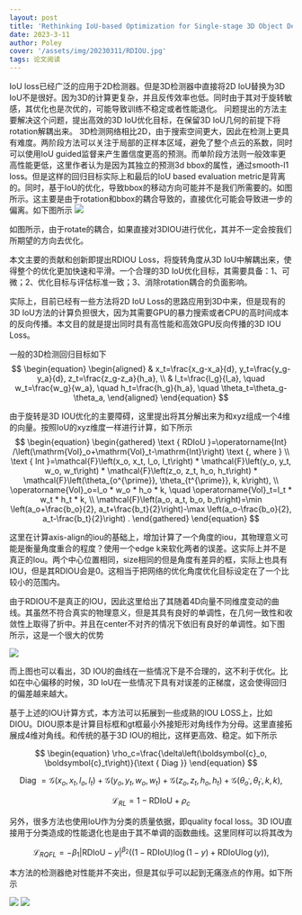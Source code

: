 ```yaml
---
layout: post
title: 'Rethinking IoU-based Optimization for Single-stage 3D Object Detection'
date: 2023-3-11
author: Poley
cover: '/assets/img/20230311/RDIOU.jpg'
tags: 论文阅读  
---
```



IoU loss已经广泛的应用于2D检测器。但是3D检测器中直接将2D IoU替换为3D IoU不是很好。因为3D的计算更复杂，并且反传效率也低。同时由于其对于旋转敏感，其优化也是次优的，可能导致训练不稳定或者性能退化。
问题提出的方法主要解决这个问题，提出高效的3D IoU优化目标，在保留3D IoU几何的前提下将rotation解耦出来。
3D检测网络相比2D，由于搜索空间更大，因此在检测上更具有难度。两阶段方法可以关注于局部的正样本区域，避免了整个点云的系数，同时可以使用IoU guided监督来产生置信度更高的预测。而单阶段方法则一般效率更高性能更低，这里作者认为是因为其独立的预测3d bbox的属性，通过smooth-l1 loss。但是这样的回归目标实际上和最后的IoU based evaluation metric是背离的。同时，基于IoU的优化，导致bbox的移动方向可能并不是我们所需要的。如图所示。这主要是由于rotation和bbox的耦合导致的，直接优化可能会导致进一步的偏离。如下图所示
![](/assets/img/20230311/RDIOUF1.jpg)

如图所示，由于rotate的耦合，如果直接对3DIOU进行优化，其并不一定会按我们所期望的方向去优化。

本文主要的贡献和创新即提出RDIOU Loss，将旋转角度从3D IoU中解耦出来，使得整个的优化更加快速和平滑。一个合理的3D IoU优化目标，其需要具备：1、可微；2、优化目标与评估标准一致；3、消除rotation耦合的负面影响。

实际上，目前已经有一些方法将2D IoU Loss的思路应用到3D中来，但是现有的3D IoU方法的计算负担很大，因为其需要GPU的暴力搜索或者CPU的高时间成本的反向传播。本文目的就是提出同时具有高性能和高效GPU反向传播的3D IOU Loss。

一般的3D检测回归目标如下
$$
\begin{equation}
\begin{aligned}
& x_t=\frac{x_g-x_a}{d}, y_t=\frac{y_g-y_a}{d}, z_t=\frac{z_g-z_a}{h_a}, \\
& l_t=\frac{l_g}{l_a}, \quad w_t=\frac{w_g}{w_a}, \quad h_t=\frac{h_g}{h_a}, \quad \theta_t=\theta_g-\theta_a,
\end{aligned}
\end{equation}
$$

由于旋转是3D IOU优化的主要障碍，这里提出将其分解出来为和xyz组成一个4维的向量。按照IoU的xyz维度一样进行计算，如下所示
$$
\begin{equation}
\begin{gathered}
\text { RDIoU }=\operatorname{Int} /\left(\mathrm{Vol}_o+\mathrm{Vol}_t-\mathrm{Int}\right) \text {, where } \\
\text { Int }=\mathcal{F}\left(x_o, x_t, l_o, l_t\right) * \mathcal{F}\left(y_o, y_t, w_o, w_t\right) * \mathcal{F}\left(z_o, z_t, h_o, h_t\right) * \mathcal{F}\left(\theta_{o^{\prime}}, \theta_{t^{\prime}}, k, k\right), \\
\operatorname{Vol}_o=l_o * w_o * h_o * k, \quad \operatorname{Vol}_t=l_t * w_t * h_t * k, \\
\mathcal{F}\left(a_o, a_t, b_o, b_t\right)=\min \left(a_o+\frac{b_o}{2}, a_t+\frac{b_t}{2}\right)-\max \left(a_o-\frac{b_o}{2}, a_t-\frac{b_t}{2}\right) .
\end{gathered}
\end{equation}
$$

这里在计算axis-align的iou的基础上，增加计算了一个角度的iou，其物理意义可能是衡量角度重合的程度？使用一个edge k来软化两者的误差。这实际上并不是真正的Iou。两个中心位置相同，size相同的但是角度有差异的框，实际上也具有IOU，但是其RDIOU会是0。这相当于把网络的优化角度优化目标设定在了一个比较小的范围内。


由于RDIOU不是真正的IOU，因此这里给出了其随着4D向量不同维度变动的曲线。其虽然不符合真实的物理意义，但是其具有良好的单调性，在几何一致性和收敛性上取得了折中。并且在center不对齐的情况下依旧有良好的单调性。如下图所示，这是一个很大的优势

![](/assets/img/20230311/RDIOUF4.jpg)

而上图也可以看出，3D IOU的曲线在一些情况下是不合理的，这不利于优化。比如在中心偏移的时候，3D IoU在一些情况下具有对误差的正梯度，这会使得回归的偏差越来越大。

基于上述的IOU计算方式，本方法可以拓展到一些成熟的IOU LOSS上，比如DIOU。DIOU原本是计算目标框和gt框最小外接矩形对角线作为分母。这里直接拓展成4维对角线。和传统的基于3D IOU的相比，这样更高效、稳定。如下所示

$$
\begin{equation}
\rho_c=\frac{\delta\left(\boldsymbol{c}_o, \boldsymbol{c}_t\right)}{\text { Diag }}
\end{equation}
$$

$$
\begin{equation}
\text { Diag }=\mathcal{G}\left(x_o, x_t, l_o, l_t\right)+\mathcal{G}\left(y_o, y_t, w_o, w_t\right)+\mathcal{G}\left(z_o, z_t, h_o, h_t\right)+\mathcal{G}\left(\theta_{o^{\prime}}, \theta_{t^{\prime}}, k, k\right) \text {, }
\end{equation}
$$

$$
\begin{equation}
\mathcal{L}_{R L}=1-\mathrm{RDIoU}+\rho_c
\end{equation}
$$

另外，很多方法也使用IoU作为分类的质量依据，即quality focal loss。3D IOU直接用于分类造成的性能退化也是由于其不单调的函数曲线。这里同样可以将其改为

$$
\begin{equation}
\mathcal{L}_{R Q F L}=-\beta_1|\mathrm{RDIoU}-y|^{\beta_2}((1-\mathrm{RDIoU}) \log (1-y)+\mathrm{RDIoU} \log (y)),
\end{equation}
$$

本方法的检测器绝对性能并不突出，但是其似乎可以起到无痛涨点的作用。如下所示

![](/assets/img/20230311/RDIOUT4.jpg)
![](/assets/img/20230311/RDIOUT5.jpg)